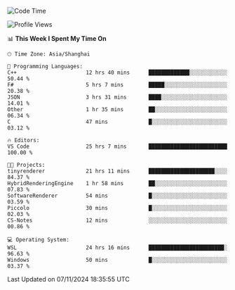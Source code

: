 <!--START_SECTION:waka-->
![Code Time](http://img.shields.io/badge/Code%20Time-2%2C128%20hrs%207%20mins-blue)

![Profile Views](http://img.shields.io/badge/Profile%20Views-0-blue)

📊 **This Week I Spent My Time On** 

```text
🕑︎ Time Zone: Asia/Shanghai

💬 Programming Languages: 
C++                      12 hrs 40 mins      █████████████░░░░░░░░░░░░   50.44 % 
F#                       5 hrs 7 mins        █████░░░░░░░░░░░░░░░░░░░░   20.38 % 
JSON                     3 hrs 31 mins       ████░░░░░░░░░░░░░░░░░░░░░   14.01 % 
Other                    1 hr 35 mins        ██░░░░░░░░░░░░░░░░░░░░░░░   06.34 % 
C                        47 mins             █░░░░░░░░░░░░░░░░░░░░░░░░   03.12 % 

🔥 Editors: 
VS Code                  25 hrs 7 mins       █████████████████████████   100.00 % 

🐱‍💻 Projects: 
tinyrenderer             21 hrs 11 mins      █████████████████████░░░░   84.37 % 
HybridRenderingEngine    1 hr 58 mins        ██░░░░░░░░░░░░░░░░░░░░░░░   07.83 % 
SoftwareRenderer         54 mins             █░░░░░░░░░░░░░░░░░░░░░░░░   03.59 % 
Piccolo                  30 mins             █░░░░░░░░░░░░░░░░░░░░░░░░   02.03 % 
CS-Notes                 12 mins             ░░░░░░░░░░░░░░░░░░░░░░░░░   00.86 % 

💻 Operating System: 
WSL                      24 hrs 16 mins      ████████████████████████░   96.63 % 
Windows                  50 mins             █░░░░░░░░░░░░░░░░░░░░░░░░   03.37 % 
```


 Last Updated on 07/11/2024 18:35:55 UTC
<!--END_SECTION:waka-->